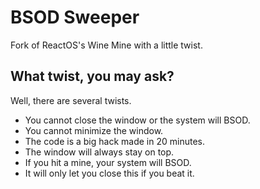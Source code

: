 # BSOD Sweeper
Fork of ReactOS's Wine Mine with a little twist.

## What twist, you may ask?
Well, there are several twists.
* You cannot close the window or the system will BSOD.
* You cannot minimize the window.
* The code is a big hack made in 20 minutes.
* The window will always stay on top.
* If you hit a mine, your system will BSOD.
* It will only let you close this if you beat it.
